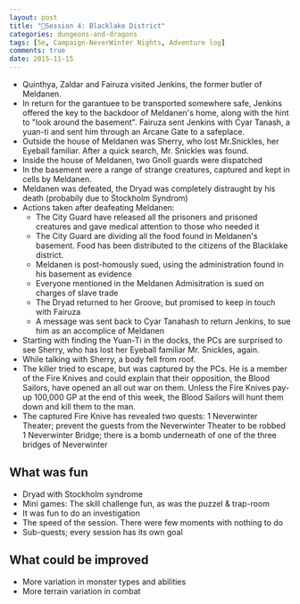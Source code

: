 ```yaml
---
layout: post
title: "🐲Session 4: Blacklake District"
categories: dungeons-and-dragons
tags: [5e, Campaign-NeverWinter Nights, Adventure log]
comments: true
date: 2015-11-15
---
```


- Quinthya, Zaldar and Fairuza visited Jenkins, the former butler of Meldanen.
- In return for the garantuee to be transported somewhere safe, Jenkins offered the key to the backdoor of Meldanen's home, along with the hint to "look around the basement". Fairuza sent Jenkins with Cyar Tanash, a yuan-ti and sent him through an Arcane Gate to a safeplace.
- Outside the house of Meldanen was Sherry, who lost Mr.Snickles, her Eyeball familiar. After a quick search, Mr. Snickles was found.
- Inside the house of Meldanen, two Gnoll guards were dispatched
- In the basement were a range of strange creatures, captured and kept in cells by Meldanen.
- Meldanen was defeated, the Dryad was completely distraught by his death (probabily due to Stockholm Syndrom)
- Actions taken after deafeating Meldanen:
    - The City Guard have released all the prisoners and prisoned creatures and gave  medical attention to those who needed it
    - The City Guard are dividing all the food found in Meldanen's basement. Food has been distributed to the citizens of the Blacklake district.
    - Meldanen is post-homously sued, using the administration found in his basement as evidence
    - Everyone mentioned in the Meldanen Admisitration is sued on charges of slave trade
    - The Dryad returned to her Groove, but promised to keep in touch with Fairuza
    - A message was sent back to Cyar Tanahash to return Jenkins, to sue him as an accomplice of Meldanen
- Starting with finding the Yuan-Ti in the docks, the PCs are surprised to see Sherry, who has lost her Eyeball familiar Mr. Snickles, again.
- While talking with Sherry, a body fell from roof.
- The killer tried to escape, but was captured by the PCs. He is a member of the Fire Knives and could explain that their opposition, the Blood Sailors, have opened an all out war on them. Unless the Fire Knives pay-up 100,000 GP at the end of this week, the Blood Sailors will hunt them down and kill them to the man.
- The captured Fire Knive has revealed two quests:
    1 Neverwinter Theater; prevent the guests from the Neverwinter Theater to be robbed
    1 Neverwinter Bridge; there is a bomb underneath of one of the three bridges of Neverwinter

## What was fun

- Dryad with Stockholm syndrome
- Mini games: The skill challenge fun, as was the puzzel & trap-room
- It was fun to do an investigation
- The speed of the session. There were few moments with nothing to do
- Sub-quests; every session has its own goal

## What could be improved

- More variation in monster types and abilities
- More terrain variation in combat
